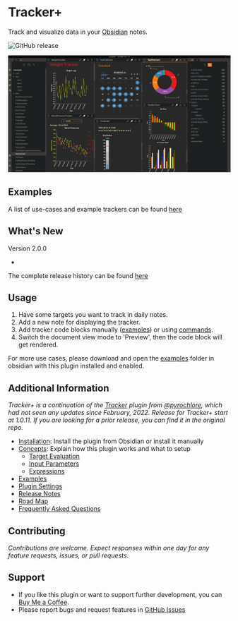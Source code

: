 # Tracker+

Track and visualize data in your [Obsidian](https://obsidian.md/) notes.

![GitHub release](https://img.shields.io/github/v/release/greater-than/Obisidian-Tracker-Plus)

<img src="https://github.com/greater-than/Obsidian-Tracker-Plus/blob/main/docs/images/screenshot_v1.9.png" width="800">

## Examples

A list of use-cases and example trackers can be found
[here](https://github.com/greater-than/Obsidian-Tracker-Plus/blob/main/docs/Examples.md)

## What's New

Version 2.0.0

-

The complete release history can be found [here]()

## Usage

1. Have some targets you want to track in daily notes.
2. Add a new note for displaying the tracker.
3. Add tracker code blocks manually ([examples](https://github.com/greater-than/Obsidian-Tracker-Plus/blob/main/examples)) or using [commands](https://github.com/greater-than/Obsidian-Tracker-Plus/blob/main/docs/Commands.md).
4. Switch the document view mode to 'Preview', then the code block will get rendered.

For more use cases, please download and open the [examples](https://github.com/greater-than/Obsidian-Tracker-Plus/blob/main/examples) folder in obsidian with this plugin installed and enabled.

## Additional Information

_Tracker+ is a continuation of the [Tracker](https://github.com/pyrochlore/obsidian-tracker) plugin from [@pyrochlore](https://github.com/pyrochlore), which had not seen any updates since February, 2022. Release for Tracker+ start at 1.0.11. If you are looking for a prior release, you can find it in the original repo._

- [Installation](https://github.com/greater-than/Obsidian-Tracker-Plus/blob/main/docs/Installation.md): Install the plugin from Obsidian or install it manually
- [Concepts](https://github.com/greater-than/Obsidian-Tracker-Plus/blob/main/docs/Concepts.md): Explain how this plugin works and what to setup
  - [Target Evaluation](https://github.com/greater-than/Obsidian-Tracker-Plus/blob/main/docs/TargetEvaluation.md)
  - [Input Parameters](https://github.com/greater-than/Obsidian-Tracker-Plus/blob/main/docs/InputParameters.md)
  - [Expressions](https://github.com/greater-than/Obsidian-Tracker-Plus/blob/main/docs/Expressions.md)
- [Examples](https://github.com/greater-than/Obsidian-Tracker-Plus/blob/main/docs/Examples.md)
- [Plugin Settings](https://github.com/greater-than/Obsidian-Tracker-Plus/blob/main/docs/Settings.md)
- [Release Notes](https://github.com/greater-than/Obsidian-Tracker-Plus/blob/main/docs/ReleaseNotes.md)
- [Road Map](https://github.com/greater-than/Obsidian-Tracker-Plus/blob/main/docs/RoadMap.md)
- [Frequently Asked Questions](https://github.com/greater-than/Obsidian-Tracker-Plus/blob/main/docs/Questions.md)

## Contributing

_Contributions are welcome. Expect responses within one day for any feature requests, issues, or pull requests._

## Support

- If you like this plugin or want to support further development, you can [Buy Me a Coffee](https://www.buymeacoffee.com/gr8rthan).
- Please report bugs and request features in [GitHub Issues](https://github.com/greater-than/Obsidian-Tracker-Plus/issues)
